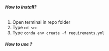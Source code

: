 ###### **How to install?**
1. Open terminal in repo folder
2. Type `cd src`
3. Type `conda env create -f requirements.yml`

###### **How to use ?**
